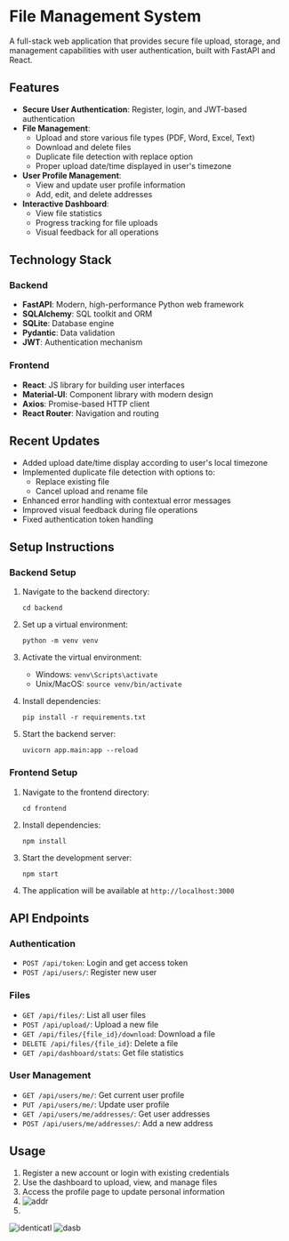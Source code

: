# File Management System

A full-stack web application that provides secure file upload, storage, and management capabilities with user authentication, built with FastAPI and React.

## Features

- **Secure User Authentication**: Register, login, and JWT-based authentication
- **File Management**:
  - Upload and store various file types (PDF, Word, Excel, Text)
  - Download and delete files
  - Duplicate file detection with replace option
  - Proper upload date/time displayed in user's timezone
- **User Profile Management**:
  - View and update user profile information
  - Add, edit, and delete addresses
- **Interactive Dashboard**:
  - View file statistics
  - Progress tracking for file uploads
  - Visual feedback for all operations

## Technology Stack

### Backend
- **FastAPI**: Modern, high-performance Python web framework
- **SQLAlchemy**: SQL toolkit and ORM
- **SQLite**: Database engine
- **Pydantic**: Data validation
- **JWT**: Authentication mechanism

### Frontend
- **React**: JS library for building user interfaces
- **Material-UI**: Component library with modern design
- **Axios**: Promise-based HTTP client
- **React Router**: Navigation and routing

## Recent Updates

- Added upload date/time display according to user's local timezone
- Implemented duplicate file detection with options to:
  - Replace existing file
  - Cancel upload and rename file
- Enhanced error handling with contextual error messages
- Improved visual feedback during file operations
- Fixed authentication token handling

## Setup Instructions

### Backend Setup

1. Navigate to the backend directory:
   ```
   cd backend
   ```

2. Set up a virtual environment:
   ```
   python -m venv venv
   ```

3. Activate the virtual environment:
   - Windows: `venv\Scripts\activate`
   - Unix/MacOS: `source venv/bin/activate`

4. Install dependencies:
   ```
   pip install -r requirements.txt
   ```

5. Start the backend server:
   ```
   uvicorn app.main:app --reload
   ```

### Frontend Setup

1. Navigate to the frontend directory:
   ```
   cd frontend
   ```

2. Install dependencies:
   ```
   npm install
   ```

3. Start the development server:
   ```
   npm start
   ```

4. The application will be available at `http://localhost:3000`

## API Endpoints

### Authentication
- `POST /api/token`: Login and get access token
- `POST /api/users/`: Register new user

### Files
- `GET /api/files/`: List all user files
- `POST /api/upload/`: Upload a new file
- `GET /api/files/{file_id}/download`: Download a file
- `DELETE /api/files/{file_id}`: Delete a file
- `GET /api/dashboard/stats`: Get file statistics

### User Management
- `GET /api/users/me/`: Get current user profile
- `PUT /api/users/me/`: Update user profile
- `GET /api/users/me/addresses/`: Get user addresses
- `POST /api/users/me/addresses/`: Add a new address

## Usage

1. Register a new account or login with existing credentials
2. Use the dashboard to upload, view, and manage files
3. Access the profile page to update personal information
4. ![addr](https://github.com/user-attachments/assets/7b50130e-08ad-4172-a35f-8353d3b05197)
5. 
![identicatl](https://github.com/user-attachments/assets/130a4d12-a29a-4f55-9c59-cbd310e52334)
![dasb](https://github.com/user-attachments/assets/ec90ee2e-a944-409a-850f-86bd01f67eed)
